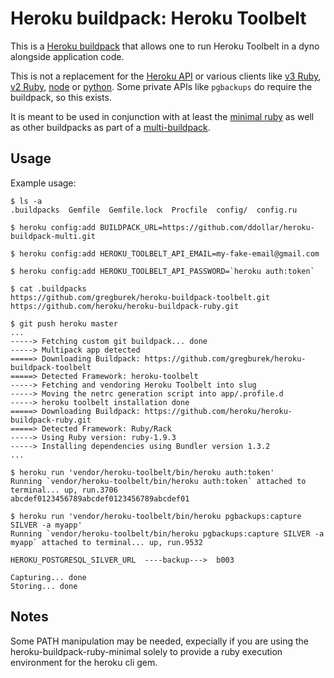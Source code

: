 Heroku buildpack: Heroku Toolbelt
=========================

This is a [Heroku buildpack](http://devcenter.heroku.com/articles/buildpacks) that
allows one to run Heroku Toolbelt in a dyno alongside application code.

This is not a replacement for the [Heroku API](https://devcenter.heroku.com/articles/platform-api-reference#overview) or various clients like [v3 Ruby](https://github.com/heroku/platform-api), [v2 Ruby](https://github.com/heroku/heroku.rb), [node](https://www.npmjs.org/package/heroku-client) or [python](https://github.com/heroku/heroku.py). Some private APIs like `pgbackups` do require the buildpack, so this exists.

It is meant to be used in conjunction with at least the
[minimal ruby](https://github.com/dpiddy/heroku-buildpack-ruby-minimal) as well
as other buildpacks as part of a
[multi-buildpack](https://github.com/ddollar/heroku-buildpack-multi).


Usage
-----

Example usage:

    $ ls -a
    .buildpacks  Gemfile  Gemfile.lock  Procfile  config/  config.ru

    $ heroku config:add BUILDPACK_URL=https://github.com/ddollar/heroku-buildpack-multi.git

    $ heroku config:add HEROKU_TOOLBELT_API_EMAIL=my-fake-email@gmail.com

    $ heroku config:add HEROKU_TOOLBELT_API_PASSWORD=`heroku auth:token`

    $ cat .buildpacks
    https://github.com/gregburek/heroku-buildpack-toolbelt.git
    https://github.com/heroku/heroku-buildpack-ruby.git

    $ git push heroku master
    ...
    -----> Fetching custom git buildpack... done
    -----> Multipack app detected
    =====> Downloading Buildpack: https://github.com/gregburek/heroku-buildpack-toolbelt
    =====> Detected Framework: heroku-toolbelt
    -----> Fetching and vendoring Heroku Toolbelt into slug
    -----> Moving the netrc generation script into app/.profile.d
    -----> heroku toolbelt installation done
    =====> Downloading Buildpack: https://github.com/heroku/heroku-buildpack-ruby.git
    =====> Detected Framework: Ruby/Rack
    -----> Using Ruby version: ruby-1.9.3
    -----> Installing dependencies using Bundler version 1.3.2
    ...

    $ heroku run 'vendor/heroku-toolbelt/bin/heroku auth:token'
    Running `vendor/heroku-toolbelt/bin/heroku auth:token` attached to terminal... up, run.3706
    abcdef0123456789abcdef0123456789abcdef01

    $ heroku run 'vendor/heroku-toolbelt/bin/heroku pgbackups:capture SILVER -a myapp'
    Running `vendor/heroku-toolbelt/bin/heroku pgbackups:capture SILVER -a myapp` attached to terminal... up, run.9532

    HEROKU_POSTGRESQL_SILVER_URL  ----backup--->  b003

    Capturing... done
    Storing... done


Notes
------

Some PATH manipulation may be needed, expecially if you are using the
heroku-buildpack-ruby-minimal solely to provide a ruby execution environment
for the heroku cli gem. 

